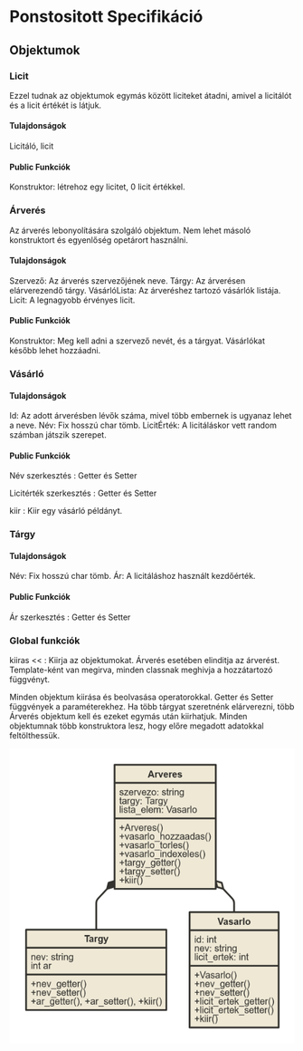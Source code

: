 # Ponstositott Specifikáció

## Objektumok

### Licit

Ezzel tudnak az objektumok egymás között liciteket átadni, amivel a licitálót és a licit értékét is látjuk.

#### Tulajdonságok

Licitáló, licit

#### Public Funkciók

Konstruktor: létrehoz egy licitet, 0 licit értékkel.

### Árverés

Az árverés lebonyolítására szolgáló objektum. Nem lehet másoló konstruktort és egyenlőség opetárort használni.

#### Tulajdonságok

Szervező: Az árverés szervezőjének neve.
Tárgy: Az árverésen elárverezendő tárgy.
VásárlóLista: Az árveréshez tartozó vásárlók listája.
Licit: A legnagyobb érvényes licit.

#### Public Funkciók

Konstruktor: Meg kell adni a szervező nevét, és a tárgyat. Vásárlókat később lehet hozzáadni.

### Vásárló

#### Tulajdonságok

Id: Az adott árverésben lévők száma, mivel több embernek is ugyanaz lehet a neve.
Név: Fix hosszú char tömb.
LicitÉrték: A licitáláskor vett random számban játszik szerepet.

#### Public Funkciók

Név szerkesztés : Getter és Setter

Licitérték szerkesztés : Getter és Setter

kiir : Kiir egy vásárló példányt.

### Tárgy

#### Tulajdonságok

Név: Fix hosszú char tömb.
Ár: A licitáláshoz használt kezdőérték.

#### Public Funkciók

Ár szerkesztés : Getter és Setter

### Global funkciók

kiiras << : Kiirja az objektumokat. Árverés esetében elinditja az árverést. Template-ként van megirva, minden classnak meghivja a hozzátartozó függvényt.

Minden objektum kiirása és beolvasása operatorokkal. Getter és Setter függvények a paraméterekhez. Ha több tárgyat szeretnénk elárverezni, több Árverés objektum kell és ezeket egymás után kiirhatjuk. Minden objektumnak több konstruktora lesz, hogy előre megadott adatokkal feltölthessük.

![osztaly_diagram](osztaly_diagram.png)
